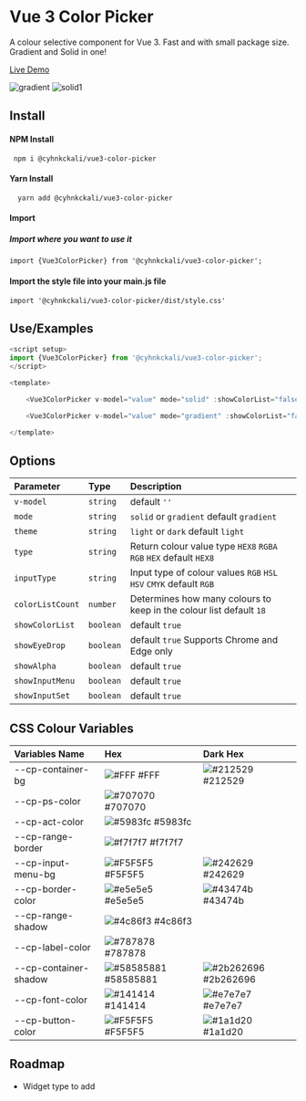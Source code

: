 
# Vue 3 Color Picker

A colour selective component for Vue 3. Fast and with small package size. Gradient and Solid in one!

[Live Demo](https://cyhnkckali.github.io/vue3-color-picker/)

![gradient](https://github.com/cyhnkckali/vue3-color-picker/assets/93313260/b6404bdc-4fc5-4d79-a9a3-0447fe6e4708)
![solid1](https://github.com/cyhnkckali/vue3-color-picker/assets/93313260/fbb8efce-b4f6-4356-8a30-fc6904404b30)

## Install

#### NPM Install

```
 npm i @cyhnkckali/vue3-color-picker
```

#### Yarn Install

```
  yarn add @cyhnkckali/vue3-color-picker
```

#### Import

##### Import where you want to use it

```
import {Vue3ColorPicker} from '@cyhnkckali/vue3-color-picker';
``` 

#### Import the style file into your main.js file

```
import '@cyhnkckali/vue3-color-picker/dist/style.css'
```

## Use/Examples

```javascript
<script setup>
import {Vue3ColorPicker} from '@cyhnkckali/vue3-color-picker';
</script>

<template>   

    <Vue3ColorPicker v-model="value" mode="solid" :showColorList="false" :showEyeDrop="false" type="RGBA"/>

    <Vue3ColorPicker v-model="value" mode="gradient" :showColorList="false" :showEyeDrop="false"/>

</template>
```
## Options

| Parameter | Type     | Description                |
| :-------- | :------- | :------------------------- |
| `v-model` | `string` | default `''`|
| `mode` | `string` | `solid` or `gradient` default `gradient`|
| `theme` | `string` | `light` or `dark` default `light`|
| `type` | `string` | Return colour value type `HEX8` `RGBA` `RGB` `HEX` default `HEX8`|
| `inputType` | `string` | Input type of colour values `RGB` `HSL` `HSV` `CMYK` default `RGB`|
| `colorListCount` | `number` | Determines how many colours to keep in the colour list default `18`|
| `showColorList` | `boolean` | default `true` |
| `showEyeDrop` | `boolean` | default `true` Supports Chrome and Edge only |
| `showAlpha` | `boolean` | default `true` |
| `showInputMenu` | `boolean` | default `true` |
| `showInputSet` | `boolean` | default `true` |


## CSS Colour Variables


| Variables Name             | Hex | Dark Hex
| :----------------- | :--------------------------- | :-------------------------------------- |
| --cp-container-bg | ![#FFF](https://placehold.co/10x10/ffffff/FFF) #FFF  |![#212529](https://placehold.co/10x10/212529/212529) #212529 |
| --cp-ps-color | ![#707070](https://placehold.co/10x10/707070/707070) #707070 |
| --cp-act-color| ![#5983fc](https://placehold.co/10x10/5983fc/5983fc) #5983fc |
| --cp-range-border | ![#f7f7f7](https://placehold.co/10x10/f7f7f7/f7f7f7) #f7f7f7| 
| --cp-input-menu-bg | ![#F5F5F5](https://placehold.co/10x10/F5F5F5/F5F5F5) #F5F5F5|![#242629](https://placehold.co/10x10/242629/242629) #242629|  
| --cp-border-color | ![#e5e5e5](https://placehold.co/10x10/e5e5e5/e5e5e5) #e5e5e5| ![#43474b](https://placehold.co/10x10/43474b/43474b) #43474b|
| --cp-range-shadow | ![#4c86f3](https://placehold.co/10x10/4c86f3/4c86f3) #4c86f3| 
| --cp-label-color | ![#787878](https://placehold.co/10x10/787878/787878) #787878|
| --cp-container-shadow| ![#58585881](https://placehold.co/10x10/58585881/58585881) #58585881|![#2b262696](https://placehold.co/10x10/2b262696/2b262696) #2b262696|
| --cp-font-color | ![#141414](https://placehold.co/10x10/141414/141414) #141414|![#e7e7e7](https://placehold.co/10x10/e7e7e7/e7e7e7) #e7e7e7|
| --cp-button-color | ![#F5F5F5](https://placehold.co/10x10/F5F5F5/F5F5F5) #F5F5F5|![#1a1d20](https://placehold.co/10x10/1a1d20/1a1d20) #1a1d20|


## Roadmap

- Widget type to add

